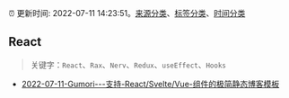 :alarm_clock: 更新时间: 2022-07-11 14:23:51。[来源分类](../README.md)、[标签分类](../TAGS.md)、[时间分类](../TIMELINE.md)

## React


> 关键字：`React`、`Rax`、`Nerv`、`Redux`、`useEffect`、`Hooks`



- [2022-07-11-Gumori---支持-React/Svelte/Vue-组件的极简静态博客模板](https://www.v2ex.com/t/865516) 